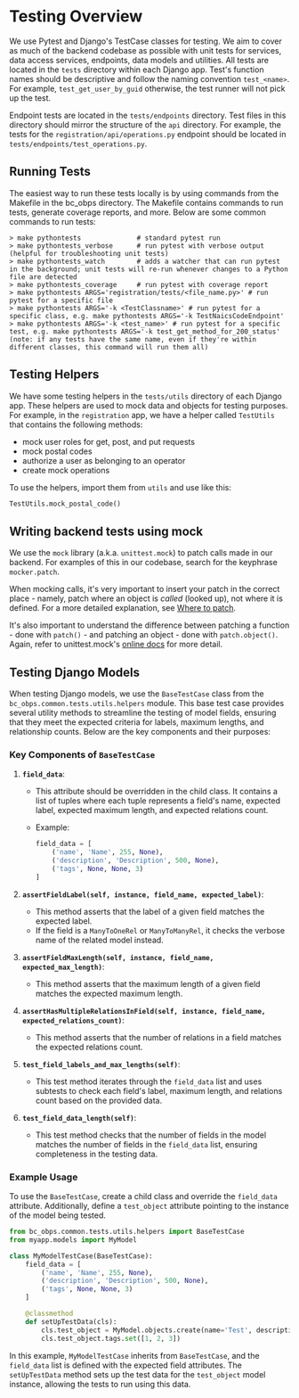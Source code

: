 # Testing Overview

We use Pytest and Django's TestCase classes for testing. We aim to cover as much of the backend codebase as possible with unit tests for services, data access services, endpoints, data models and utilities. All tests are located in the `tests` directory within each Django app. Test's function names should be descriptive and follow the naming convention `test_<name>`. For example, `test_get_user_by_guid` otherwise, the test runner will not pick up the test.

Endpoint tests are located in the `tests/endpoints` directory. Test files in this directory should mirror the structure of the `api` directory. For example, the tests for the `registration/api/operations.py` endpoint should be located in `tests/endpoints/test_operations.py`.

## Running Tests

The easiest way to run these tests locally is by using commands from the Makefile in the bc_obps directory. The Makefile contains commands to run tests, generate coverage reports, and more. Below are some common commands to run tests:

```shell
> make pythontests              # standard pytest run
> make pythontests_verbose      # run pytest with verbose output (helpful for troubleshooting unit tests)
> make pythontests_watch        # adds a watcher that can run pytest in the background; unit tests will re-run whenever changes to a Python file are detected
> make pythontests_coverage     # run pytest with coverage report
> make pythontests ARGS='registration/tests/<file_name.py>' # run pytest for a specific file
> make pythontests ARGS='-k <TestClassname>' # run pytest for a specific class, e.g. make pythontests ARGS='-k TestNaicsCodeEndpoint'
> make pythontests ARGS='-k <test_name>' # run pytest for a specific test, e.g. make pythontests ARGS='-k test_get_method_for_200_status' (note: if any tests have the same name, even if they're within different classes, this command will run them all)
```

## Testing Helpers

We have some testing helpers in the `tests/utils` directory of each Django app. These helpers are used to mock data and objects for testing purposes. For example, in the `registration` app, we have a helper called `TestUtils` that contains the following methods:

- mock user roles for get, post, and put requests
- mock postal codes
- authorize a user as belonging to an operator
- create mock operations

To use the helpers, import them from `utils` and use like this:

```python
TestUtils.mock_postal_code()
```

## Writing backend tests using mock

We use the `mock` library (a.k.a. `unittest.mock`) to patch calls made in our backend. For examples of this in our codebase, search for the keyphrase `mocker.patch`.

When mocking calls, it's very important to insert your patch in the correct place - namely, patch where an object is _called_ (looked up), not where it is defined. For a more detailed explanation, see [Where to patch](https://docs.python.org/3/library/unittest.mock.html#id6).

It's also important to understand the difference between patching a function - done with `patch()` - and patching an object - done with `patch.object()`. Again, refer to unittest.mock's [online docs](https://docs.python.org/3/library/unittest.mock.html#patch) for more detail.

## Testing Django Models

When testing Django models, we use the `BaseTestCase` class from the `bc_obps.common.tests.utils.helpers` module. This base test case provides several utility methods to streamline the testing of model fields, ensuring that they meet the expected criteria for labels, maximum lengths, and relationship counts. Below are the key components and their purposes:

### Key Components of `BaseTestCase`

1. **`field_data`**:

   - This attribute should be overridden in the child class. It contains a list of tuples where each tuple represents a field's name, expected label, expected maximum length, and expected relations count.
   - Example:

     ```python
     field_data = [
         ('name', 'Name', 255, None),
         ('description', 'Description', 500, None),
         ('tags', None, None, 3)
     ]
     ```

2. **`assertFieldLabel(self, instance, field_name, expected_label)`**:

   - This method asserts that the label of a given field matches the expected label.
   - If the field is a `ManyToOneRel` or `ManyToManyRel`, it checks the verbose name of the related model instead.

3. **`assertFieldMaxLength(self, instance, field_name, expected_max_length)`**:

   - This method asserts that the maximum length of a given field matches the expected maximum length.

4. **`assertHasMultipleRelationsInField(self, instance, field_name, expected_relations_count)`**:

   - This method asserts that the number of relations in a field matches the expected relations count.

5. **`test_field_labels_and_max_lengths(self)`**:

   - This test method iterates through the `field_data` list and uses subtests to check each field's label, maximum length, and relations count based on the provided data.

6. **`test_field_data_length(self)`**:
   - This test method checks that the number of fields in the model matches the number of fields in the `field_data` list, ensuring completeness in the testing data.

### Example Usage

To use the `BaseTestCase`, create a child class and override the `field_data` attribute. Additionally, define a `test_object` attribute pointing to the instance of the model being tested.

```python
from bc_obps.common.tests.utils.helpers import BaseTestCase
from myapp.models import MyModel

class MyModelTestCase(BaseTestCase):
    field_data = [
        ('name', 'Name', 255, None),
        ('description', 'Description', 500, None),
        ('tags', None, None, 3)
    ]

    @classmethod
    def setUpTestData(cls):
        cls.test_object = MyModel.objects.create(name='Test', description='Test Description')
        cls.test_object.tags.set([1, 2, 3])

```

In this example, `MyModelTestCase` inherits from `BaseTestCase`, and the `field_data` list is defined with the expected field attributes. The `setUpTestData` method sets up the test data for the `test_object` model instance, allowing the tests to run using this data.

